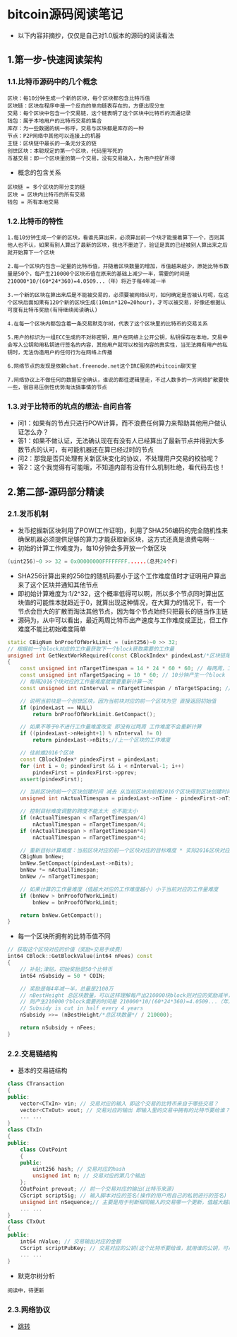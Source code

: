 # bitcoin源码阅读笔记

- 以下内容非摘抄，仅仅是自己对1.0版本的源码的阅读看法

## 1.第一步-快速阅读架构
### 1.1.比特币源码中的几个概念
```
区块：每10分钟生成一个新的区块，每个区块都包含比特币值
区块链：区块在程序中是一个反向的单向链表存在的，方便出现分支
交易：每个区块中包含一个交易链，这个链表明了这个区块中比特币的流通记录
钱包：属于本地用户的比特币交易的集合
库存：为一些数据的统一称呼，交易与区块都是库存的一种
节点：P2P网络中其他可以连接上的机器
主链：区块链中最长的一条无分支的链
创世区块：本聪规定的第一个区块，代码里写死的
币基交易：即一个区块里的第一个交易，没有交易输入，为用户挖矿所得
```
- 概念的包含关系
```
区块链 = 多个区块的带分支的链
区块 = 区块内比特币的所有交易
钱包 = 所有本地交易
```

### 1.2.比特币的特性
```
1.每10分钟生成一个新的区块，看谁先算出来，必须算出前一个块才能接着算下一个，否则其他人也不认，如果有别人算出了最新的区块，我也不墨迹了，验证是真的已经被别人算出来之后就开始算下一个区块

2.每一个区块内包含一定量的比特币值，并随着区块数量的增加，币值越来越少，原始比特币数量是50个，每产生210000个区块币值在原来的基础上减少一半，需要的时间是210000*10/(60*24*360)=4.0509...（年）将近于每4年减一半

3.一个新的区块在算出来后是不能被交易的，必须要被网络认可，如何确定是否被认可呢，在这个区块后面如果有120个新的区块生成(10min*120=20hour)，才可以被交易，好像还根据认可度有比特币奖励(有待继续阅读确认)

4.在每一个区块内都包含着一条交易默克尔树，代表了这个区块里的比特币的交易关系

5.用户的标识为一组ECC生成的不对称密钥，用户在网络上公开公钥，私钥保存在本地，交易中会写入公钥和用私钥进行签名的内容，其他用户就可以校验内容的真实性，当无法拥有用户的私钥时，无法伪造用户的任何行为在网络上传播

6.网络节点的发现是依赖chat.freenode.net这个IRC服务的#bitcoin聊天室

7.网络协议上不做任何的数据安全确认，谁说的都往逻辑里走，不过人数多的一方网络扩散要快一些，很容易压倒性优势淘汰搞事情的节点
```
### 1.3.对于比特币的坑点的想法-自问自答
- 问1：如果有的节点只进行POW计算，而不浪费任何算力来帮助其他用户做认证怎么办？
- 答1：如果不做认证，无法确认现在有没有人已经算出了最新节点并得到大多数节点的认可，有可能机器还在算已经过时的节点
- 问2：那我是否只处理有关新区块变化的协议，不处理用户交易的校验呢？
- 答2：这个我觉得有可能哦，不知道内部有没有什么机制杜绝，看代码去也！

## 2.第二部-源码部分精读
### 2.1.发币机制
- 发币挖掘新区块利用了POW(工作证明)，利用了SHA256编码的完全随机性来确保机器必须提供足够的算力才能获取新区块，这方式还真是浪费电啊···
- 初始的计算工作难度为，每10分钟会多开放一个新区块
``` cpp
(uint256)~0 >> 32 = 0x00000000FFFFFFFF......(总共24个F)
``` 
- SHA256计算出来的256位的随机码要小于这个工作难度值时才证明用户算出来了这个区块并通知其他节点
- 即初始计算难度为:1/2^32，这个概率低得可以啊，所以多个节点同时算出区块值的可能性本就趋近于0，就算出现这种情况，在大算力的情况下，有一个节点会巨大的扩散而淘汰其他节点，因为每个节点始终只把最长的链当作主链
- 源码为，从中可以看出，最近两周比特币出产速度与工作难度成正比，但工作难度不能比初始难度简单
``` cpp
static CBigNum bnProofOfWorkLimit = (uint256)~0 >> 32;
// 根据前一个block对应的工作量获取下一个block获取需要的工作量
unsigned int GetNextWorkRequired(const CBlockIndex* pindexLast/*区块链尾指针*/)
{
    const unsigned int nTargetTimespan = 14 * 24 * 60 * 60; // 每两周，工作量重新计算一次
    const unsigned int nTargetSpacing = 10 * 60; // 10分钟产生一个block
    // 每隔2016个块对应的工作量难度就需要重新计算一次
    const unsigned int nInterval = nTargetTimespan / nTargetSpacing; // 中间隔了多少个block 2016个块

    // 说明当前块是一个创世区块，因为当前块对应的前一个区块为空 直接返回初始值
    if (pindexLast == NULL)
        return bnProofOfWorkLimit.GetCompact();

    // 如果不等于0不进行工作量难度改变 即没有过两周 工作难度不会重新计算
    if ((pindexLast->nHeight+1) % nInterval != 0)
        return pindexLast->nBits;//上一个区块的工作难度

    // 往前推2016个区块
    const CBlockIndex* pindexFirst = pindexLast;
    for (int i = 0; pindexFirst && i < nInterval-1; i++)
        pindexFirst = pindexFirst->pprev;
    assert(pindexFirst);

    // 当前区块的前一个区块创建时间 减去 从当前区块向前推2016个区块得到区块创建时间
    unsigned int nActualTimespan = pindexLast->nTime - pindexFirst->nTime;

    // 控制目标难度调整的跨度不能太大 也不能太小 
    if (nActualTimespan < nTargetTimespan/4)
        nActualTimespan = nTargetTimespan/4;
    if (nActualTimespan > nTargetTimespan*4)
        nActualTimespan = nTargetTimespan*4;

    // 重新目标计算难度：当前区块对应的前一个区块对应的目标难度 * 实际2016区块对应的创建时间间隔 / 目标时间跨度14天
    CBigNum bnNew;
    bnNew.SetCompact(pindexLast->nBits);
    bnNew *= nActualTimespan;
    bnNew /= nTargetTimespan;

	// 如果计算的工作量难度（值越大对应的工作难度越小）小于当前对应的工作量难度
    if (bnNew > bnProofOfWorkLimit)
        bnNew = bnProofOfWorkLimit;

    return bnNew.GetCompact();
}
```
- 每一个区块所拥有的比特币值不同
``` cpp
// 获取这个区块对应的价值（奖励+交易手续费）
int64 CBlock::GetBlockValue(int64 nFees) const
{
    // 补贴;津贴，初始奖励是50个比特币
    int64 nSubsidy = 50 * COIN;

    // 奖励是每4年减一半，总量是2100万
    // nBestHeight 总区块数量，可以这样理解每产出210000块block则对应的奖励减半，而产生一个block需要10分钟
    // 则产生210000个block需要的时间是 210000*10/(60*24*360)=4.0509...（年） 将近于每4年减一半
    // Subsidy is cut in half every 4 years
    nSubsidy >>= (nBestHeight/*总区块数量*/ / 210000);

    return nSubsidy + nFees;
}
```

### 2.2.交易链结构
- 基本的交易链结构
``` cpp
class CTransaction
{
public:
    vector<CTxIn> vin; // 交易对应的输入 即这个交易的比特币来自于哪些交易？
    vector<CTxOut> vout; // 交易对应的输出 即输入里的交易中拥有的比特币要给谁？
    ... ...
}
class CTxIn
{
public:
    class COutPoint
    {
    public:
        uint256 hash; // 交易对应的hash
        unsigned int n; // 交易对应的第几个输出
    };
    COutPoint prevout; // 前一个交易对应的输出(比特币来源)
    CScript scriptSig; // 输入脚本对应的签名(操作的用户用自己的私钥进行的签名)
    unsigned int nSequence;// 主要是用于判断相同输入的交易哪一个更新，值越大越新
    ... ...
}
class CTxOut
{
public:
    int64 nValue; // 交易输出对应的金额
    CScript scriptPubKey; // 交易对应的公钥(这个比特币要给谁，就用谁的公钥，可以校验下一个输入里的签名是不是这个用户的私有签的)
    ... ...
}
```
- 默克尔树分析
```
阅读中，待更新
```

### 2.3.网络协议

- [跳转](Route)